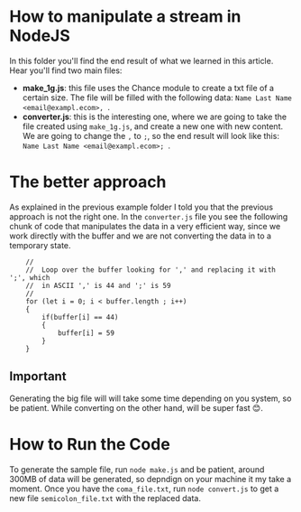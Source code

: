 # How to manipulate a stream in NodeJS

In this folder you'll find the end result of what we learned in this article. Hear you'll find two main files:

- **make_1g.js**: this file uses the Chance module to create a txt file of a certain size. The file will be filled with the following data: `Name Last Name <email@exampl.ecom>, `.
- **converter.js**: this is the interesting one, where we are going to take the file created using `make_1g.js`, and create a new one with new content. We are going to change the `,` to `;`, so the end result will look like this: `Name Last Name <email@exampl.ecom>; `.

# The better approach

As explained in the previous example folder I told you that the previous approach is not the right one. In the `converter.js` file you see the following chunk of code that manipulates the data in a very efficient way, since we work directly with the buffer and we are not converting the data in to a temporary state.

```
	//
	//	Loop over the buffer looking for ',' and replacing it with ';', which
	//	in ASCII ',' is 44 and ';' is 59
	//
	for (let i = 0; i < buffer.length ; i++)
	{
		if(buffer[i] == 44)
		{
			buffer[i] = 59
		}
	}
```

## Important

Generating the big file will will take some time depending on you system, so be patient. While converting on the other hand, will be super fast 😊.

# How to Run the Code

To generate the sample file, run `node make.js` and be patient, around 300MB of data will be generated, so depndign on your machine it my take a moment. Once you have the `coma_file.txt`, run `node convert.js` to get a new file `semicolon_file.txt` with the replaced data.